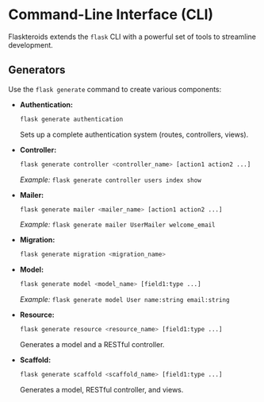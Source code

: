 # Command-Line Interface (CLI)

Flaskteroids extends the `flask` CLI with a powerful set of tools to streamline development.

## Generators

Use the `flask generate` command to create various components:

*   **Authentication:**
    ```sh
    flask generate authentication
    ```
    Sets up a complete authentication system (routes, controllers, views).

*   **Controller:**
    ```sh
    flask generate controller <controller_name> [action1 action2 ...]
    ```
    *Example:* `flask generate controller users index show`

*   **Mailer:**
    ```sh
    flask generate mailer <mailer_name> [action1 action2 ...]
    ```
    *Example:* `flask generate mailer UserMailer welcome_email`

*   **Migration:**
    ```sh
    flask generate migration <migration_name>
    ```

*   **Model:**
    ```sh
    flask generate model <model_name> [field1:type ...]
    ```
    *Example:* `flask generate model User name:string email:string`

*   **Resource:**
    ```sh
    flask generate resource <resource_name> [field1:type ...]
    ```
    Generates a model and a RESTful controller.

*   **Scaffold:**
    ```sh
    flask generate scaffold <scaffold_name> [field1:type ...]
    ```
    Generates a model, RESTful controller, and views.
